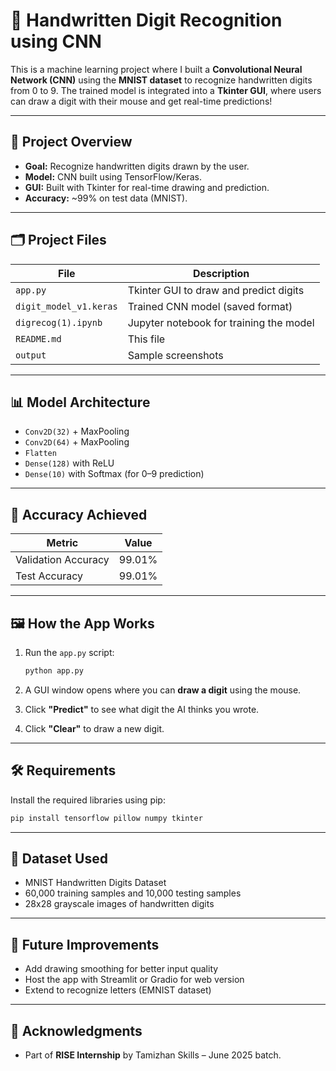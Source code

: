 # 🧠 Handwritten Digit Recognition using CNN

This is a machine learning project where I built a **Convolutional Neural Network (CNN)** using the **MNIST dataset** to recognize handwritten digits from 0 to 9. The trained model is integrated into a **Tkinter GUI**, where users can draw a digit with their mouse and get real-time predictions!

---

## 📌 Project Overview

- **Goal:** Recognize handwritten digits drawn by the user.
- **Model:** CNN built using TensorFlow/Keras.
- **GUI:** Built with Tkinter for real-time drawing and prediction.
- **Accuracy:** ~99% on test data (MNIST).

---

## 🗂️ Project Files

| File | Description |
|------|-------------|
| `app.py` | Tkinter GUI to draw and predict digits |
| `digit_model_v1.keras` | Trained CNN model (saved format) |
| `digrecog(1).ipynb` | Jupyter notebook for training the model |
| `README.md` | This file |
| `output` | Sample screenshots|

---

## 📊 Model Architecture

- `Conv2D(32)` + MaxPooling  
- `Conv2D(64)` + MaxPooling  
- `Flatten`  
- `Dense(128)` with ReLU  
- `Dense(10)` with Softmax (for 0–9 prediction)

---

## 🧪 Accuracy Achieved

| Metric | Value |
|--------|-------|
| Validation Accuracy | 99.01% |
| Test Accuracy       | 99.01% |

---

## 🖼️ How the App Works

1. Run the `app.py` script:
   ```bash
   python app.py
   ```

2. A GUI window opens where you can **draw a digit** using the mouse.
3. Click **"Predict"** to see what digit the AI thinks you wrote.
4. Click **"Clear"** to draw a new digit.

---

## 🛠 Requirements

Install the required libraries using pip:

```bash
pip install tensorflow pillow numpy tkinter
```

---

## 🤖 Dataset Used

- MNIST Handwritten Digits Dataset
- 60,000 training samples and 10,000 testing samples
- 28x28 grayscale images of handwritten digits

---

## 🎯 Future Improvements

- Add drawing smoothing for better input quality
- Host the app with Streamlit or Gradio for web version
- Extend to recognize letters (EMNIST dataset)

---

## 🙌 Acknowledgments

- Part of **RISE Internship** by Tamizhan Skills – June 2025 batch.

